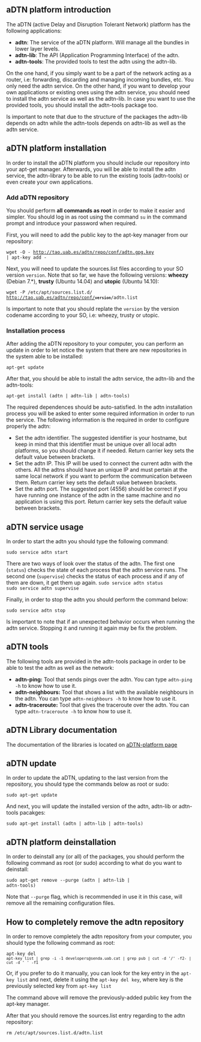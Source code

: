 <h2>aDTN platform introduction</h2>

The aDTN (active Delay and Disruption Tolerant Network) platform has the following applications:

<ul>
	<li><strong>adtn</strong>: The service of the aDTN platform. Will manage all the bundles in lower layer levels.</li>
	<li><strong>adtn-lib</strong>: The API (Application Programming Interface) of the adtn.</li>
	<li><strong>adtn-tools</strong>: The provided tools to test the adtn using the adtn-lib.</li>
</ul>

On the one hand, if you simply want to be a part of the network acting as a router, i.e: forwarding, discarding and managing incoming bundles, etc. You only need the adtn service. 
On the other hand, if you want to develop your own applications or existing ones using the adtn service, you should need to install the adtn service as well as the adtn-lib. In case you want to use the provided tools, you should install the adtn-tools package too.

Is important to note that due to the structure of the packages the adtn-lib depends on adtn while the adtn-tools depends on adtn-lib as well as the adtn service.

<h2>aDTN platform installation</h2>

In order to install the aDTN platform you should include our repository into your apt-get manager. Afterwards, you will be able to install the adtn service, the adtn-library to be able to run the existing tools (adtn-tools) or even create your own applications.

<h3>Add aDTN repository</h3>

You should perform <strong>all commands as root</strong> in order to make it easier and simpler. You should log in as root using the command <code>su</code> in the command prompt and introduce your password when required. 

First, you will need to add the public key to the apt-key manager from our repository:

<code>wget -O - http://tao.uab.es/adtn/repo/conf/adtn.gpg.key | apt-key add -</code>

Next, you will need to update the sources.list files according to your SO version <code>version</code>. Note that so far, we have the following versions: <strong>wheezy</strong> (Debian 7.*), <strong>trusty</strong> (Ubuntu 14.04) and <strong>utopic</strong> (Ubuntu 14.10):

<code>wget -P /etc/apt/sources.list.d/ http://tao.uab.es/adtn/repo/conf/<strong><code>version</code></strong>/adtn.list</code>

Is important to note that you should replate the <code>version</code> by the version codename according to your SO, i.e: wheezy, trusty or utopic.

<h3>Installation process</h3>

After adding the aDTN repository to your computer, you can perform an update in order to let notice the system that there are new repositories in the system able to be installed:

<code>apt-get update</code>

After that, you should be able to install the adtn service, the adtn-lib and the adtn-tools:

<code>apt-get install (adtn | adtn-lib | adtn-tools)</code>

The required dependences should be auto-satisfied. In the adtn installation process you will be asked to enter some required information in order to run the service. The following information is the required in order to configure properly the adtn:

<ul>
	<li>Set the adtn identifier. The suggested identifier is your hostname, but keep in mind that this identifier must be unique over all local adtn platforms, so you should change it if needed. Return carrier key sets the default value between brackets.</li>
	<li>Set the adtn IP. This IP will be used to connect the current adtn with the others. All the adtns should have an unique IP and must pertain at the same local network if you want to perform the communication between them. Return carrier key sets the default value between brackets.</li>
	<li>Set the adtn port. The suggested port (4556) should be correct if you have running one instance of the adtn in the same machine and no application is using this port. Return carrier key sets the default value between brackets.</li>
</ul>

<h2>aDTN service usage</h2>

In order to start the adtn you should type the following command:

<code>sudo service adtn start</code>

There are two ways of look over the status of the adtn. The first one (<code>status</code>) checks the state of each process that the adtn service runs. The second one (<code>supervise</code>) checks the status of each process and if any of them are down, it get them up again.
<code>sudo service adtn status</code>  
<code>sudo service adtn supervise</code>

Finally, in order to stop the adtn you should perform the command below:

<code>sudo service adtn stop</code>

Is important to note that if an unexpected behavior occurs when running the adtn service. Stopping it and running it again may be fix the problem.

<h2>aDTN tools</h2>

The following tools are provided in the adtn-tools package in order to be able to test the adtn as well as the network:

<ul>
	<li><strong>adtn-ping:</strong> Tool that sends pings over the adtn. You can type <code>adtn-ping -h</code> to know how to use it.</li>
	<li><strong>adtn-neighbours:</strong> Tool that shows a list with the available neighbours in the adtn. You can type <code>adtn-neighbours -h</code> to know how to use it.</li>
	<li><strong>adtn-traceroute:</strong> Tool that gives the traceroute over the adtn. You can type <code>adtn-traceroute -h</code> to know how to use it.</li>
</ul>

<h2>aDTN Library documentation</h2>

The documentation of the libraries is located on <a href="http://senda-uab.github.io/aDTN-platform">aDTN-platform page</a>

<h2>aDTN update</h2>

In order to update the aDTN, updating to the last version from the repository, you should type the commands below as root or sudo:

<code>sudo apt-get update</code>

And next, you will update the installed version of the adtn, adtn-lib or adtn-tools pacakges:

<code>sudo apt-get install (adtn | adtn-lib | adtn-tools)</code>

<h2>aDTN platform deinstallation</h2>

In order to deinstall any (or all) of the packages, you should perform the following command as root (or sudo) according to what do you want to deinstall:

<code>sudo apt-get remove --purge (adtn | adtn-lib | adtn-tools)</code>

Note that <code>--purge</code> flag, which is recommended in use it in this case, will remove all the remaining configuration files.

<h2>How to completely remove the adtn repository</h2>

In order to remove completely the adtn repository from your computer, you should type the following command as root:

<code>apt-key del  `apt-key list | grep -i -1 developers@senda.uab.cat | grep pub | cut -d '/' -f2- | cut -d ' ' -f1`</code>

Or, if you prefer to do it manually, you can look for the key entry in the <code>apt-key list</code> and next, delete it using the <code>apt-key del key</code>, where key is the previously selected key from <code>apt-key list</code>

The command above will remove the previously-added public key from the apt-key manager. 

After that you should remove the sources.list entry regarding to the adtn repository:

<code>rm /etc/apt/sources.list.d/adtn.list</code>
